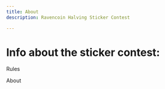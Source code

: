 ```yaml
---
title: About
description: Ravencoin Halving Sticker Contest

---
```

# **Info about the sticker contest:**

Rules

About